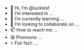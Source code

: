 - 👋 Hi, I’m @luckiest
- 👀 I’m interested in ...
- 🌱 I’m currently learning ...
- 💞️ I’m looking to collaborate on ...
- 📫 How to reach me ...
- 😄 Pronouns: ...
- ⚡ Fun fact: ...

<!---
luckiestys/luckiestys is a ✨ special ✨ repository because its `README.md` (this file) appears on your GitHub profile.
You can click the Preview link to take a look at your changes.
--->
